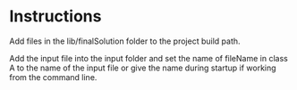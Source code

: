 # Instructions

Add files in the lib/finalSolution folder to the project build path.

Add the input file into the input folder and set the name of fileName in class A to the name of the input file or give the name during startup if working from the command line.